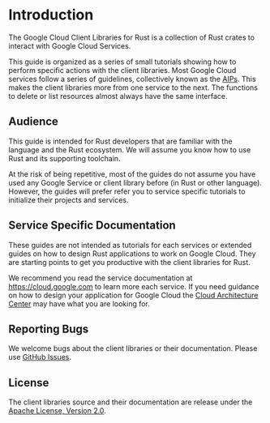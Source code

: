 <!-- 
Copyright 2025 Google LLC

Licensed under the Apache License, Version 2.0 (the "License");
you may not use this file except in compliance with the License.
You may obtain a copy of the License at

    https://www.apache.org/licenses/LICENSE-2.0

Unless required by applicable law or agreed to in writing, software
distributed under the License is distributed on an "AS IS" BASIS,
WITHOUT WARRANTIES OR CONDITIONS OF ANY KIND, either express or implied.
See the License for the specific language governing permissions and
limitations under the License.
-->

# Introduction

The Google Cloud Client Libraries for Rust is a collection of Rust crates to
interact with Google Cloud Services.

This guide is organized as a series of small tutorials showing how to perform
specific actions with the client libraries. Most Google Cloud services follow a
series of guidelines, collectively known as the [AIPs](https://google.aip.dev).
This makes the client libraries more from one service to the next. The functions
to delete or list resources almost always have the same interface.

## Audience

This guide is intended for Rust developers that are familiar with the language
and the Rust ecosystem. We will assume you know how to use Rust and its
supporting toolchain.

At the risk of being repetitive, most of the guides do not assume you have used
any Google Service or client library before (in Rust or other language).
However, the guides will prefer refer you to service specific tutorials to
initialize their projects and services.

## Service Specific Documentation

These guides are not intended as tutorials for each services or extended guides
on how to design Rust applications to work on Google Cloud. They are starting
points to get you productive with the client libraries for Rust.

We recommend you read the service documentation at <https://cloud.google.com> to
learn more each service. If you need guidance on how to design your application
for Google Cloud the [Cloud Architecture Center] may have what you are looking
for.

## Reporting Bugs

We welcome bugs about the client libraries or their documentation. Please use
[GitHub Issues](https://github.com/googleapis/google-cloud-rust/issues).

## License

The client libraries source and their documentation are release under the
[Apache License, Version 2.0](https://www.apache.org/licenses/LICENSE-2.0).

[cloud architecture center]: https://cloud.google.com/architecture
